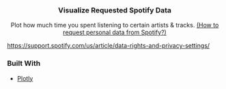 <p align="center">
  <h3 align="center">Visualize Requested Spotify Data</h3>
  <p align="center">
    Plot how much time you spent listening to certain artists & tracks. <a href="https://support.spotify.com/us/article/data-rights-and-privacy-settings/">(How to request personal data from Spotify?)</a>
    <br />
</p>

https://support.spotify.com/us/article/data-rights-and-privacy-settings/


### Built With

* [Plotly](https://github.com/plotly)

